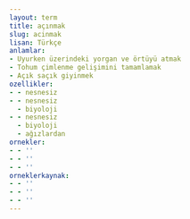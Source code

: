 ```yaml
---
layout: term
title: açınmak
slug: acinmak
lisan: Türkçe
anlamlar:
- Uyurken üzerindeki yorgan ve örtüyü atmak
- Tohum çimlenme gelişimini tamamlamak
- Açık saçık giyinmek
ozellikler:
- - nesnesiz
- - nesnesiz
  - biyoloji
- - nesnesiz
  - biyoloji
  - ağızlardan
ornekler:
- - ''
- - ''
- - ''
orneklerkaynak:
- - ''
- - ''
- - ''
---
```

